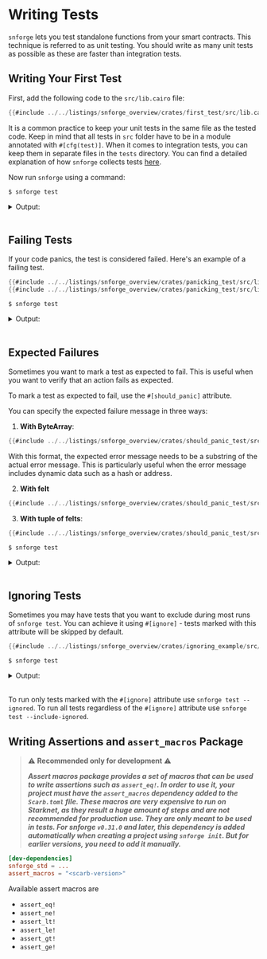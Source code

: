 # Writing Tests

`snforge` lets you test standalone functions from your smart contracts. This technique is referred to as unit testing. You
should write as many unit tests as possible as these are faster than integration tests.

## Writing Your First Test

First, add the following code to the `src/lib.cairo` file:

```rust
{{#include ../../listings/snforge_overview/crates/first_test/src/lib.cairo}}
```

It is a common practice to keep your unit tests in the same file as the tested code.
Keep in mind that all tests in `src` folder have to be in a module annotated with `#[cfg(test)]`.
When it comes to integration tests, you can keep them in separate files in the `tests` directory.
You can find a detailed explanation of how `snforge` collects tests [here](test-collection.md).

Now run `snforge` using a command:

```shell
$ snforge test
```

<details>
<summary>Output:</summary>

```shell
Collected 1 test(s) from first_test package
Running 1 test(s) from src/
[PASS] first_test::tests::test_sum (gas: ~1)
Tests: 1 passed, 0 failed, 0 skipped, 0 ignored, 0 filtered out
```
</details>
<br>

## Failing Tests

If your code panics, the test is considered failed. Here's an example of a failing test.

```rust
{{#include ../../listings/snforge_overview/crates/panicking_test/src/lib.cairo:first_half}}
{{#include ../../listings/snforge_overview/crates/panicking_test/src/lib.cairo:second_half}}
```

```shell
$ snforge test
```

<details>
<summary>Output:</summary>

```shell
Collected 1 test(s) from panicking_test package
Running 1 test(s) from src/
[FAIL] panicking_test::tests::failing

Failure data:
    0x70616e6963206d657373616765 ('panic message')

Tests: 0 passed, 1 failed, 0 skipped, 0 ignored, 0 filtered out

Failures:
    panicking_test::tests::failing
```
</details>
<br>

## Expected Failures

Sometimes you want to mark a test as expected to fail. This is useful when you want to verify that an action fails as
expected.

To mark a test as expected to fail, use the `#[should_panic]` attribute.

You can specify the expected failure message in three ways:

1. **With ByteArray**:
```rust
{{#include ../../listings/snforge_overview/crates/should_panic_test/src/lib.cairo:byte_array}}
```
With this format, the expected error message needs to be a substring of the actual error message. This is particularly useful when the error message includes dynamic data such as a hash or address.

2. **With felt**
```rust
{{#include ../../listings/snforge_overview/crates/should_panic_test/src/lib.cairo:felt}}
```

3. **With tuple of felts**:
```rust
{{#include ../../listings/snforge_overview/crates/should_panic_test/src/lib.cairo:tuple}}
```


```shell
$ snforge test
```

<details>
<summary>Output:</summary>

```shell
Collected 5 test(s) from should_panic_test package
Running 5 test(s) from src/
[PASS] should_panic_test::tests::should_panic_felt_matching (gas: ~1)
[PASS] should_panic_test::tests::should_panic_multiple_messages (gas: ~1)
[PASS] should_panic_test::tests::should_panic_exact (gas: ~1)
[PASS] should_panic_test::tests::should_panic_expected_is_substring (gas: ~1)
[PASS] should_panic_test::tests::should_panic_check_data (gas: ~1)
Tests: 5 passed, 0 failed, 0 skipped, 0 ignored, 0 filtered out
```
</details>
<br>

## Ignoring Tests

Sometimes you may have tests that you want to exclude during most runs of `snforge test`.
You can achieve it using `#[ignore]` - tests marked with this attribute will be skipped by default.

```rust
{{#include ../../listings/snforge_overview/crates/ignoring_example/src/lib.cairo}}
```

```shell
$ snforge test
```

<details>
<summary>Output:</summary>

```shell
Collected 1 test(s) from ignoring_example package
Running 1 test(s) from src/
[IGNORE] ignoring_example::tests::ignored_test
Tests: 0 passed, 0 failed, 0 skipped, 1 ignored, 0 filtered out
```
</details>
<br>

To run only tests marked with the  `#[ignore]` attribute use `snforge test --ignored`.
To run all tests regardless of the `#[ignore]` attribute use `snforge test --include-ignored`.

## Writing Assertions and `assert_macros` Package
> ⚠️ **Recommended only for development** ️⚠️
> 
>***Assert macros package provides a set of macros that can be used to write assertions such as `assert_eq!`.
In order to use it, your project must have the `assert_macros` dependency added to the `Scarb.toml` file.
These macros are very expensive to run on Starknet, as they result a huge amount of steps and are not recommended for production use. 
They are only meant to be used in tests.
For snforge `v0.31.0` and later, this dependency is added automatically when creating a project using `snforge init`. But for earlier versions, you need to add it manually.***

```toml
[dev-dependencies]
snforge_std = ...
assert_macros = "<scarb-version>"
```

Available assert macros are 
- `assert_eq!`
- `assert_ne!`
- `assert_lt!`
- `assert_le!`
- `assert_gt!`
- `assert_ge!`
